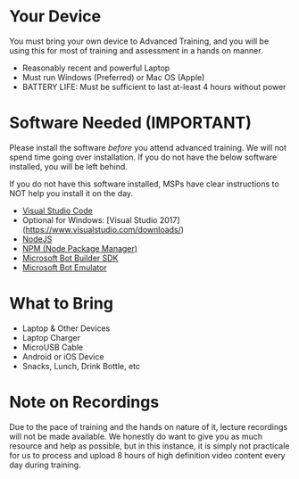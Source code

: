 # Your Device

You must bring your own device to Advanced Training, and you will be using this for most of training and assessment in a hands on manner. 

* Reasonably recent and powerful Laptop
* Must run Windows (Preferred) or Mac OS (Apple)
* BATTERY LIFE: Must be sufficient to last at-least 4 hours without power

# Software Needed (IMPORTANT)

Please install the software *before* you attend advanced training. We will not spend time going over installation. If you do not have the below software installed, you will be left behind. 

If you do not have this software installed, MSPs have clear instructions to NOT help you install it on the day.

* [Visual Studio Code](https://code.visualstudio.com/download)
* Optional for Windows: [Visual Studio 2017] (https://www.visualstudio.com/downloads/)
* [NodeJS](https://nodejs.org/en/download/)
* [NPM (Node Package Manager)](https://www.npmjs.com/get-npm)
* [Microsoft Bot Builder SDK](https://docs.microsoft.com/en-us/bot-framework/resources-tools-downloads) 
* [Microsoft Bot Emulator](https://github.com/Microsoft/BotFramework-Emulator/releases/tag/v3.5.31)


# What to Bring

* Laptop & Other Devices
* Laptop Charger
* MicroUSB Cable
* Android or iOS Device
* Snacks, Lunch, Drink Bottle, etc

# Note on Recordings

Due to the pace of training and the hands on nature of it, lecture recordings will not be made available. We honestly do want to give you as much resource and help as possible, but in this instance, it is simply not practicale for us to process and upload 8 hours of high definition video content every day during training.